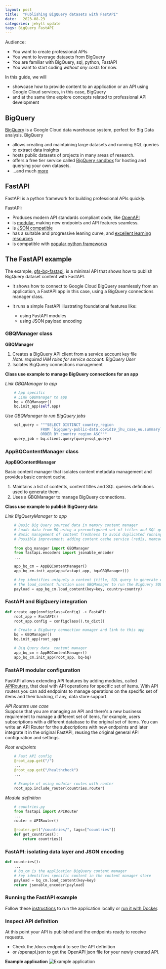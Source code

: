 ```yaml
---
layout: post
title:  "Publishing BigQuery datasets with FastAPI"
date:   2023-08-23
categories: jekyll update
tags: BigQuery FastAPI
---
```


Audience:
* You want to create professional APIs
* You want to leverage datasets from BigQuery
* You are familiar with BigQuery, sql, python, FastAPI
* You want to start coding *without any costs* for now.

In this guide, we will 
* showcase how to provide content to an application or an API using  Google Cloud services, in this case, BigQuery
* and at the same time explore concepts related to professional API development


## BigQuery
[BigQuery](https://cloud.google.com/bigquery) is a Google Cloud data warehouse system, perfect for Big Data analysis. BigQuery  
* allows creating and maintaining large datasets and running SQL queries to extract data insights
* hosts public datasets of projects in many areas of research. 
* offers a free tier service called [BigQuery sandbox](https://cloud.google.com/bigquery/docs/sandbox) for hosting
and querying your own datasets.
* ...and much [more](https://cloud.google.com/bigquery/docs/introduction) 


## FastAPI
FastAPI is a python framework for building professional APIs quickly.

FastAPI:
* Produces modern API standards compliant code, like [OpenAPI](https://github.com/OAI/OpenAPI-Specification)
* is [modular](https://fastapi.tiangolo.com/tutorial/bigger-applications/), making new endpoints and API features seamless.
* is [JSON compatible](https://fastapi.tiangolo.com/tutorial/encoder/)
* has a suitable and progressive leaning curve, and [excellent learning resources](https://fastapi.tiangolo.com/tutorial/)
* is compatible with [popular python frameworks](https://fastapi.tiangolo.com/advanced/wsgi/)


## The FastAPI example
The example, [gfs-bq-fastapi](https://github.com/amesones-dev/gfs-bq-fastapi.git),  is a minimal API that shows how to 
publish BigQuery dataset content with FastAPI.  

* It shows how to connect to Google Cloud BigQuery seamlessly from an application, a FastAPI app in this case, 
using a BigQuery connections manager class.
 
* It runs a simple FastAPI illustrating foundational features like:
  * using FastAPI modules
  * using JSON payload encoding

### GBQManager class

**GBQManager**
1. Creates a  BigQuery API client from a service account key file  
  *Note: required IAM roles for service account: BigQuery User*
2. Isolates BigQuery connections management

**Class use example to manage BigQuery connections for an app**  

*Link GBQManager to app*
```python
    # App specific
    # Link GBQManager to app
    bq = GBQManager()
    bq.init_app(self.app)
```

*Use GBQManager to run BigQuery jobs*    
```python    
    sql_query = """SELECT DISTINCT country_region  
                FROM `bigquery-public-data.covid19_jhu_csse_eu.summary`  
                ORDER BY country_region ASC""" 
    query_job = bq.client.query(query=sql_query)
```

### AppBQContentManager class
**AppBQContentManager**  

Basic content manager that isolates content metadata management and provides basic content cache.
1. Maintains a list of contents, content titles and SQL queries definitions used to generate them.
2. Uses a GBQManager to manage BigQuery connections.
 
**Class use example to publish BigQuery data**  

*Link BigQueryManager to app*
```python
    # Basic Big Query sourced data in memory content manager
    # Loads data from BQ using a preconfigured set of titles and SQL queries
    # Basic management of content freshness to avoid duplicated running BigQuery sql queries
    # Possible improvement: adding content cache service (redis, memcache)
    
    from gbq_manager import GBQManager
    from fastapi.encoders import jsonable_encoder
    ...

    app_bq_cm = AppBQContentManager()
    app_bq_cm.init_app(app=fastapi_app, bq=GBQManager())

    # key identifies uniquely a content (title, SQL query to generate content data)
    # the load_content function uses GBQManager to run the BigQuery SQL queries
    payload = app_bq_cm.load_content(key=key, country=country)

```
### FastAPI and BigQuery integration
```python
def create_app(configclass=Config) -> FastAPI:
    root_app = FastAPI()
    root_app.config = configclass().to_dict()

    # Create a BigQuery connection manager and link to this app
    bq = GBQManager()
    bq.init_app(root_app)

    # Big Query data  content manager
    app_bq_cm = AppBQContentManager()
    app_bq_cm.init_app(root_app, bq=bq)
```

### FastAPI modular configuration
FastAPI allows extending API features by adding modules, called 
[APIRouters](https://fastapi.tiangolo.com/tutorial/bigger-applications/#apirouter), that deal with API operations for 
specific set of items. With API routers you can add endpoints to manage operations on the specific set of items and their
backing, if any, data store support.

*API Routers use case*  
Suppose that you are managing an API and there's a new business requirement to manage a different set of items, 
for example, users subscriptions with a different database to the original set of items. 
You can write an API Router for the subscriptions with new endpoints and later integrate it in the original FastAPI,
reusing the original general API configuration and settings. 

*Root endpoints*
```python
    # Fast API config
    @root_app.get("/")
    ...
    @root_app.get("/healthcheck")
    ...
    
    # Example of using modular routes with router
    root_app.include_router(countries.router)
```
*Module definition*
```python
    # countries.py
    from fastapi import APIRouter
    ...
    router = APIRouter()
    
    @router.get("/countries/", tags=["countries"])
    def get_countries():
        return countries()
```

### FastAPI: isolating data layer and JSON encoding

```python
def countries():
    ...
    # bq_cm is the application BigQuery content manager
    # key identifies specific content in the content manager store
    payload = bq_cm.load_content(key=key)
    return jsonable_encoder(payload)
```


### Running the FastAPI example  
Follow these  [instructions](https://github.com/amesones-dev/gfs-bq-fastapi#readme) to run the application locally or 
[run it with Docker](https://github.com/amesones-dev/gfs-bq-fastapi/blob/main/run/README_DOCKER_RUN.md#instructions).


### Inspect API definition
At this point your API is published and the endpoints ready to receive requests.  
* Check the /docs endpoint to see the API definition 
* or /openapi.json to get the OpenAPI json file for your newly created API.

**Example application**
![Example application](/blog/res/img/gfsBQfastAPIdemo.png)
